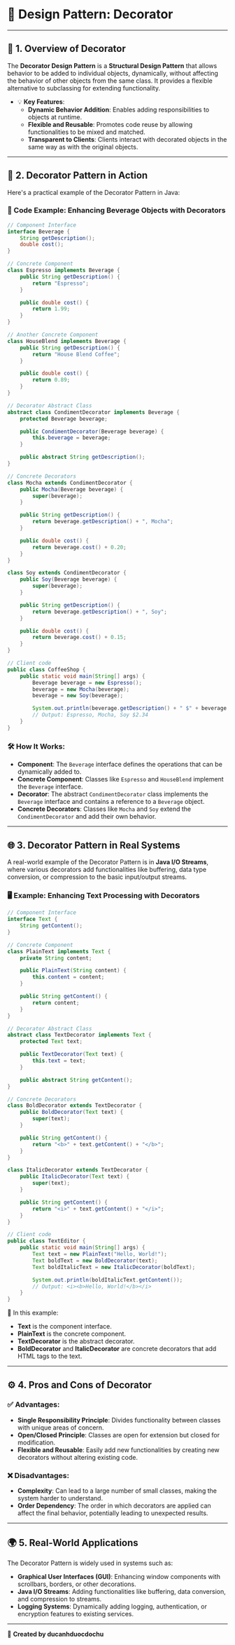 # 🎨 Design Pattern: Decorator

---

## 📖 1. Overview of Decorator
The **Decorator Design Pattern** is a **Structural Design Pattern** that allows behavior to be added to individual objects, dynamically, without affecting the behavior of other objects from the same class. It provides a flexible alternative to subclassing for extending functionality.

- 💡 **Key Features**:
  - **Dynamic Behavior Addition**: Enables adding responsibilities to objects at runtime.
  - **Flexible and Reusable**: Promotes code reuse by allowing functionalities to be mixed and matched.
  - **Transparent to Clients**: Clients interact with decorated objects in the same way as with the original objects.

---

## 🚀 2. Decorator Pattern in Action
Here's a practical example of the Decorator Pattern in Java:

### 🎯 Code Example: Enhancing Beverage Objects with Decorators
```java
// Component Interface
interface Beverage {
    String getDescription();
    double cost();
}

// Concrete Component
class Espresso implements Beverage {
    public String getDescription() {
        return "Espresso";
    }

    public double cost() {
        return 1.99;
    }
}

// Another Concrete Component
class HouseBlend implements Beverage {
    public String getDescription() {
        return "House Blend Coffee";
    }

    public double cost() {
        return 0.89;
    }
}

// Decorator Abstract Class
abstract class CondimentDecorator implements Beverage {
    protected Beverage beverage;

    public CondimentDecorator(Beverage beverage) {
        this.beverage = beverage;
    }

    public abstract String getDescription();
}

// Concrete Decorators
class Mocha extends CondimentDecorator {
    public Mocha(Beverage beverage) {
        super(beverage);
    }

    public String getDescription() {
        return beverage.getDescription() + ", Mocha";
    }

    public double cost() {
        return beverage.cost() + 0.20;
    }
}

class Soy extends CondimentDecorator {
    public Soy(Beverage beverage) {
        super(beverage);
    }

    public String getDescription() {
        return beverage.getDescription() + ", Soy";
    }

    public double cost() {
        return beverage.cost() + 0.15;
    }
}

// Client code
public class CoffeeShop {
    public static void main(String[] args) {
        Beverage beverage = new Espresso();
        beverage = new Mocha(beverage);
        beverage = new Soy(beverage);

        System.out.println(beverage.getDescription() + " $" + beverage.cost());
        // Output: Espresso, Mocha, Soy $2.34
    }
}
```

### 🛠️ How It Works:
- **Component**: The `Beverage` interface defines the operations that can be dynamically added to.
- **Concrete Component**: Classes like `Espresso` and `HouseBlend` implement the `Beverage` interface.
- **Decorator**: The abstract `CondimentDecorator` class implements the `Beverage` interface and contains a reference to a `Beverage` object.
- **Concrete Decorators**: Classes like `Mocha` and `Soy` extend the `CondimentDecorator` and add their own behavior.

---

## 🌐 3. Decorator Pattern in Real Systems
A real-world example of the Decorator Pattern is in **Java I/O Streams**, where various decorators add functionalities like buffering, data type conversion, or compression to the basic input/output streams.

### 🖥️ Example: Enhancing Text Processing with Decorators
```java
// Component Interface
interface Text {
    String getContent();
}

// Concrete Component
class PlainText implements Text {
    private String content;

    public PlainText(String content) {
        this.content = content;
    }

    public String getContent() {
        return content;
    }
}

// Decorator Abstract Class
abstract class TextDecorator implements Text {
    protected Text text;

    public TextDecorator(Text text) {
        this.text = text;
    }

    public abstract String getContent();
}

// Concrete Decorators
class BoldDecorator extends TextDecorator {
    public BoldDecorator(Text text) {
        super(text);
    }

    public String getContent() {
        return "<b>" + text.getContent() + "</b>";
    }
}

class ItalicDecorator extends TextDecorator {
    public ItalicDecorator(Text text) {
        super(text);
    }

    public String getContent() {
        return "<i>" + text.getContent() + "</i>";
    }
}

// Client code
public class TextEditor {
    public static void main(String[] args) {
        Text text = new PlainText("Hello, World!");
        Text boldText = new BoldDecorator(text);
        Text boldItalicText = new ItalicDecorator(boldText);

        System.out.println(boldItalicText.getContent());
        // Output: <i><b>Hello, World!</b></i>
    }
}
```

📘 In this example:
- **Text** is the component interface.
- **PlainText** is the concrete component.
- **TextDecorator** is the abstract decorator.
- **BoldDecorator** and **ItalicDecorator** are concrete decorators that add HTML tags to the text.

---

## ⚙️ 4. Pros and Cons of Decorator

### ✅ **Advantages**:
- **Single Responsibility Principle**: Divides functionality between classes with unique areas of concern.
- **Open/Closed Principle**: Classes are open for extension but closed for modification.
- **Flexible and Reusable**: Easily add new functionalities by creating new decorators without altering existing code.

### ❌ **Disadvantages**:
- **Complexity**: Can lead to a large number of small classes, making the system harder to understand.
- **Order Dependency**: The order in which decorators are applied can affect the final behavior, potentially leading to unexpected results.

---

## 🌍 5. Real-World Applications
The Decorator Pattern is widely used in systems such as:
- **Graphical User Interfaces (GUI)**: Enhancing window components with scrollbars, borders, or other decorations.
- **Java I/O Streams**: Adding functionalities like buffering, data conversion, and compression to streams.
- **Logging Systems**: Dynamically adding logging, authentication, or encryption features to existing services.

---

📝 **Created by ducanhduocdochu**
